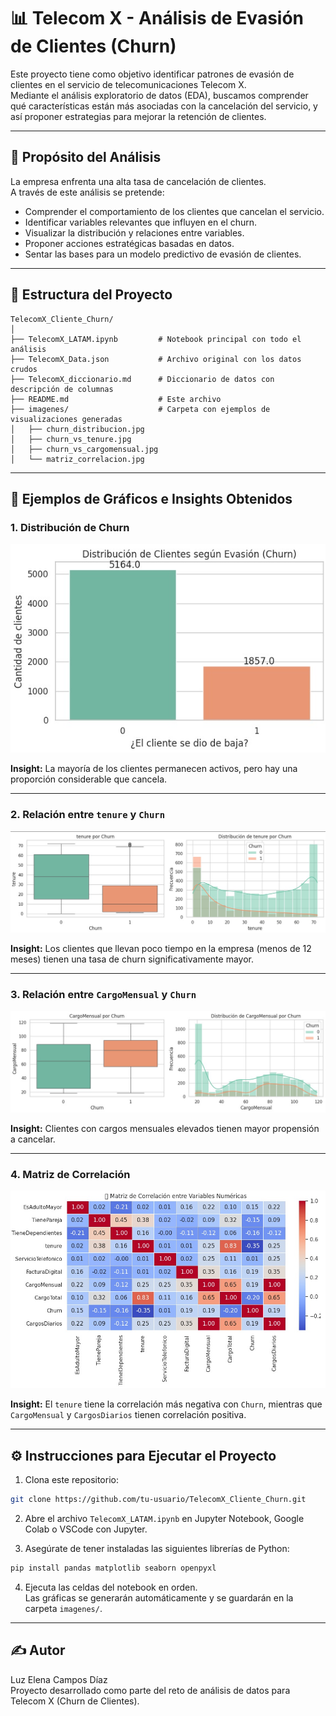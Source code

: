 # 📊 Telecom X - Análisis de Evasión de Clientes (Churn)

Este proyecto tiene como objetivo identificar patrones de evasión de clientes en el servicio de telecomunicaciones Telecom X.  
Mediante el análisis exploratorio de datos (EDA), buscamos comprender qué características están más asociadas con la cancelación del servicio, y así proponer estrategias para mejorar la retención de clientes.

---

## 🎯 Propósito del Análisis

La empresa enfrenta una alta tasa de cancelación de clientes.  
A través de este análisis se pretende:

- Comprender el comportamiento de los clientes que cancelan el servicio.
- Identificar variables relevantes que influyen en el churn.
- Visualizar la distribución y relaciones entre variables.
- Proponer acciones estratégicas basadas en datos.
- Sentar las bases para un modelo predictivo de evasión de clientes.

---

## 📁 Estructura del Proyecto

```
TelecomX_Cliente_Churn/
│
├── TelecomX_LATAM.ipynb         # Notebook principal con todo el análisis
├── TelecomX_Data.json           # Archivo original con los datos crudos
├── TelecomX_diccionario.md      # Diccionario de datos con descripción de columnas
├── README.md                    # Este archivo
├── imagenes/                    # Carpeta con ejemplos de visualizaciones generadas
│   ├── churn_distribucion.jpg
│   ├── churn_vs_tenure.jpg
│   ├── churn_vs_cargomensual.jpg
│   └── matriz_correlacion.jpg
```

---

## 📸 Ejemplos de Gráficos e Insights Obtenidos

### 1. Distribución de Churn

![Distribución de Churn](imagenes/Distribucion_churn.jpg)

**Insight:** La mayoría de los clientes permanecen activos, pero hay una proporción considerable que cancela.

---

### 2. Relación entre `tenure` y `Churn`

![Churn vs Tenure](imagenes/Tenure_Churn.jpg)

**Insight:** Los clientes que llevan poco tiempo en la empresa (menos de 12 meses) tienen una tasa de churn significativamente mayor.

---

### 3. Relación entre `CargoMensual` y `Churn`

![Churn vs CargoMensual](imagenes/CargoMensual_Churn.jpg)

**Insight:** Clientes con cargos mensuales elevados tienen mayor propensión a cancelar.

---

### 4. Matriz de Correlación

![Matriz de Correlación](imagenes/matriz_correlacion.jpg)

**Insight:** El `tenure` tiene la correlación más negativa con `Churn`, mientras que `CargoMensual` y `CargosDiarios` tienen correlación positiva.

---

## ⚙️ Instrucciones para Ejecutar el Proyecto

1. Clona este repositorio:

```bash
git clone https://github.com/tu-usuario/TelecomX_Cliente_Churn.git
```

2. Abre el archivo `TelecomX_LATAM.ipynb` en Jupyter Notebook, Google Colab o VSCode con Jupyter.

3. Asegúrate de tener instaladas las siguientes librerías de Python:

```bash
pip install pandas matplotlib seaborn openpyxl
```

4. Ejecuta las celdas del notebook en orden.  
   Las gráficas se generarán automáticamente y se guardarán en la carpeta `imagenes/`.

---

## ✍️ Autor

Luz Elena Campos Díaz  
Proyecto desarrollado como parte del reto de análisis de datos para Telecom X (Churn de Clientes).
